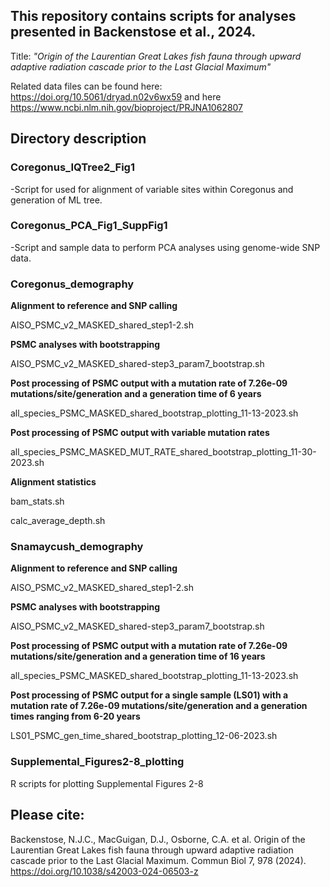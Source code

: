 ## This repository contains scripts for analyses presented in Backenstose et al., 2024. 
Title: *"Origin of the Laurentian Great Lakes fish fauna through upward adaptive radiation cascade prior to the Last Glacial Maximum"*

Related data files can be found here: https://doi.org/10.5061/dryad.n02v6wx59 and here https://www.ncbi.nlm.nih.gov/bioproject/PRJNA1062807

## Directory description
### Coregonus_IQTree2_Fig1
-Script for used for alignment of variable sites within Coregonus and generation of ML tree.

### Coregonus_PCA_Fig1_SuppFig1
-Script and sample data to perform PCA analyses using genome-wide SNP data.

### Coregonus_demography
**Alignment to reference and SNP calling**

  AISO_PSMC_v2_MASKED_shared_step1-2.sh
  
**PSMC analyses with bootstrapping**

  AISO_PSMC_v2_MASKED_shared-step3_param7_bootstrap.sh
  
**Post processing of PSMC output with a mutation rate of 7.26e-09 mutations/site/generation and a generation time of 6 years**

  all_species_PSMC_MASKED_shared_bootstrap_plotting_11-13-2023.sh
  
**Post processing of PSMC output with variable mutation rates**

  all_species_PSMC_MASKED_MUT_RATE_shared_bootstrap_plotting_11-30-2023.sh
  
**Alignment statistics**

  bam_stats.sh
  
  calc_average_depth.sh

### Snamaycush_demography

**Alignment to reference and SNP calling**

  AISO_PSMC_v2_MASKED_shared_step1-2.sh
  
**PSMC analyses with bootstrapping**

  AISO_PSMC_v2_MASKED_shared-step3_param7_bootstrap.sh
  
**Post processing of PSMC output with a mutation rate of 7.26e-09 mutations/site/generation and a generation time of 16 years**

  all_species_PSMC_MASKED_shared_bootstrap_plotting_11-13-2023.sh

**Post processing of PSMC output for a single sample (LS01) with a mutation rate of 7.26e-09 mutations/site/generation and a generation times ranging from 6-20 years**

LS01_PSMC_gen_time_shared_bootstrap_plotting_12-06-2023.sh

### Supplemental_Figures2-8_plotting

R scripts for plotting Supplemental Figures 2-8

## Please cite:
Backenstose, N.J.C., MacGuigan, D.J., Osborne, C.A. et al. Origin of the Laurentian Great Lakes fish fauna through upward adaptive radiation cascade prior to the Last Glacial Maximum. Commun Biol 7, 978 (2024). https://doi.org/10.1038/s42003-024-06503-z


